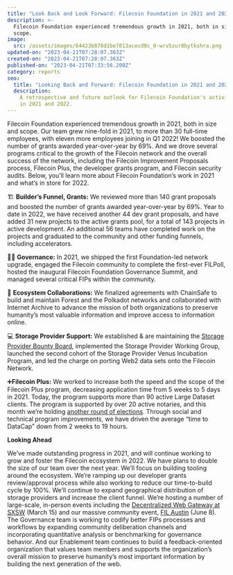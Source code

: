 ```yaml
---
title: "Look Back and Look Forward: Filecoin Foundation in 2021 and 2022"
description: >-
  Filecoin Foundation experienced tremendous growth in 2021, both in size and
  scope.
image:
  src: /assets/images/64423b078d1be7013acecd8c_0-wrv5zur8bytkshra.png
updated-on: "2023-04-21T07:28:07.363Z"
created-on: "2023-04-21T07:28:07.363Z"
published-on: "2023-04-21T07:33:56.200Z"
category: reports
seo:
  title: "Looking Back and Forward: Filecoin Foundation in 2021 and 2022"
  description:
    A retrospective and future outlook for Filecoin Foundation's activities
    in 2021 and 2022.
---
```


Filecoin Foundation experienced tremendous growth in 2021, both in size and scope. Our team grew nine-fold in 2021, to more than 30 full-time employees, with eleven more employees joining in Q1 2022! We boosted the number of grants awarded year-over-year by 69%. And we drove several programs critical to the growth of the Filecoin network and the overall success of the network, including the Filecoin Improvement Proposals process, Filecoin Plus, the developer grants program, and Filecoin security audits. Below, you’ll learn more about Filecoin Foundation’s work in 2021 and what’s in store for 2022.

🏗️ **Builder’s Funnel, Grants:** We reviewed more than 140 grant proposals and boosted the number of grants awarded year-over-year by 69%. Year to date in 2022, we have received another 44 dev grant proposals, and have added 31 new projects to the active grants pool, for a total of 143 projects in active development. An additional 56 teams have completed work on the projects and graduated to the community and other funding funnels, including accelerators.

🤝🏿 **Governance:** In 2021, we shipped the first Foundation-led network upgrade, engaged the Filecoin community to complete the first-ever FILPoll, hosted the inaugural Filecoin Foundation Governance Summit, and managed several critical FIPs within the community.

🌉 **Ecosystem Collaborations:** We finalized agreements with ChainSafe to build and maintain Forest and the Polkadot networks and collaborated with Internet Archive to advance the mission of both organizations to preserve humanity’s most valuable information and improve access to information online.

💻 **Storage Provider Support:** We established & are maintaining the [Storage Provider Bounty Board](https://filecoinfoundation.medium.com/introducing-the-storage-provider-bounty-board-b98eace44dd0), implemented the Storage Provider Working Group, launched the second cohort of the Storage Provider Venus Incubation Program, and led the charge on porting Web2 data sets onto the Filecoin Network.

➕**Filecoin Plus:** We worked to increase both the speed and the scope of the Filecoin Plus program, decreasing application time from 5 weeks to 5 days in 2021. Today, the program supports more than 90 active Large Dataset clients. The program is supported by over 20 active notaries, and this month we’re holding [another round of elections](https://filecoinfoundation.medium.com/applications-are-open-for-filecoin-plus-notary-elections-cca7c88ef60a). Through social and technical program improvements, we have driven the average “time to DataCap” down from 2 weeks to 19 hours.

**Looking Ahead**

We’ve made outstanding progress in 2021, and will continue working to grow and foster the Filecoin ecosystem in 2022. We have plans to double the size of our team over the next year. We’ll focus on building tooling around the ecosystem. We’re ramping up our developer grants review/approval process while also working to reduce our time-to-build cycle by 100%. We’ll continue to expand geographical distribution of storage providers and increase the client funnel. We’re hosting a number of large-scale, in-person events including the [Decentralized Web Gateway at SXSW](http://lu.ma/fil-sxsw) (March 15) and our massive community event, [FIL Austin](http://fil.org/filaustin) (June 8). The Governance team is working to codify better FIPs processes and workflows by expanding community deliberation channels and incorporating quantitative analysis or benchmarking for governance behavior. And our Enablement team continues to build a feedback-oriented organization that values team members and supports the organization’s overall mission to preserve humanity’s most important information by building the next generation of the web.
